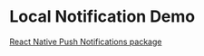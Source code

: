 # Local Notification Demo

[React Native Push Notifications package](https://www.npmjs.com/package/react-native-push-notification)